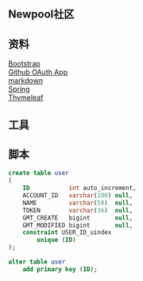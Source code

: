 ## Newpool社区

## 资料
[Bootstrap](https://v3.bootcss.com/getting-started/)  
[Github OAuth App](https://docs.github.com/cn/developers/apps/creating-an-oauth-app)  
[markdown](https://www.runoob.com/markdown/md-tutorial.html)  
[Spring](https://docs.spring.io/spring-boot/docs/2.0.0.RC1/reference/htmlsingle/#boot-features-embedded-database-support)  
[Thymeleaf](https://www.thymeleaf.org/doc/tutorials/3.0/usingthymeleaf.html#using-theach)
## 工具

## 脚本
```sql
create table user
(
    ID           int auto_increment,
    ACCOUNT_ID   varchar(100) null,
    NAME         varchar(50)  null,
    TOKEN        varchar(36)  null,
    GMT_CREATE   bigint       null,
    GMT_MODIFIED bigint       null,
    constraint USER_ID_uindex
        unique (ID)
);

alter table user
    add primary key (ID);

```
